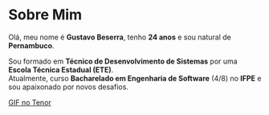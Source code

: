 # Sobre Mim

Olá, meu nome é **Gustavo Beserra**, tenho **24 anos** e sou natural de **Pernambuco**.

Sou formado em **Técnico de Desenvolvimento de Sistemas** por uma **Escola Técnica Estadual (ETE)**.  
Atualmente, curso **Bacharelado em Engenharia de Software** (4/8) no **IFPE** e sou apaixonado por novos desafios.

[GIF no Tenor](https://tenor.com/pt-BR/view/cute-cha-pri-gif-4196443019552842049)
